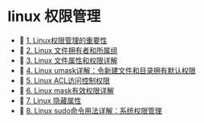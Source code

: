 # linux 权限管理

* 📄 [1. Linux权限管理的重要性](siyuan://blocks/20231025182312-f3wa9h6)
* 📄 [2. Linux 文件拥有者和所属组](siyuan://blocks/20231026181906-537n6di)
* 📄 [3. Linux 文件属性和权限详解](siyuan://blocks/20231025212142-fcznq82)
* 📄 [4. Linux umask详解：令新建文件和目录拥有默认权限](siyuan://blocks/20231026141416-wuixcce)
* 📄 [5. Linux ACL访问控制权限](siyuan://blocks/20231026141648-00nfver)
* 📄 [6. Linux mask有效权限详解](siyuan://blocks/20231026154010-gcqw91p)
* 📄 [7. Linux 隐藏属性](siyuan://blocks/20231026182416-hwc1e4o)
* 📄 [8. Linux sudo命令用法详解：系统权限管理](siyuan://blocks/20231026182918-xey76yh)

‍
